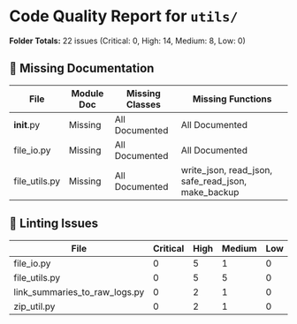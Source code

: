 # Code Quality Report for `utils/`

**Folder Totals:** 22 issues (Critical: 0, High: 14, Medium: 8, Low: 0)

## 📄 Missing Documentation
| File | Module Doc | Missing Classes | Missing Functions |
| ---- | -----------| ----------------| ------------------ |
| __init__.py | Missing | All Documented | All Documented |
| file_io.py | Missing | All Documented | All Documented |
| file_utils.py | Missing | All Documented | write_json, read_json, safe_read_json, make_backup |

## 🧹 Linting Issues
| File | Critical | High | Medium | Low | Total |
| ---- | -------- | ---- | ------ | --- | ----- |
| file_io.py | 0 | 5 | 1 | 0 | 6 |
| file_utils.py | 0 | 5 | 5 | 0 | 10 |
| link_summaries_to_raw_logs.py | 0 | 2 | 1 | 0 | 3 |
| zip_util.py | 0 | 2 | 1 | 0 | 3 |
